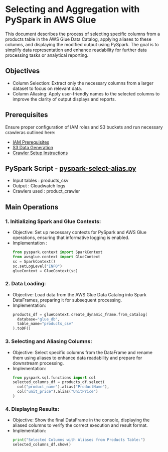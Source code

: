 # Selecting and Aggregation with PySpark in AWS Glue

This document describes the process of selecting specific columns from a products table in the AWS Glue Data Catalog, applying aliases to these columns, and displaying the modified output using PySpark. The goal is to simplify data representation and enhance readability for further data processing tasks or analytical reporting.

## Objectives

- Column Selection: Extract only the necessary columns from a larger dataset to focus on relevant data.
- Column Aliasing: Apply user-friendly names to the selected columns to improve the clarity of output displays and reports.

## Prerequisites

Ensure proper configuration of IAM roles and S3 buckets and run necessary crawleras outlined here:
* [IAM Prerequisites](IAM-prerequisites.md)
* [S3 Data Generation](s3-data-generation.md)
* [Crawler Setup Instructions](set-up-instructions.md)
  
##  PySpark Script - [pyspark-select-alias.py](../glue-code/ti-pyspark-select.py)
- Input tables          : products_csv
- Output                : Cloudwatch logs
- Crawlers used         : product_crawler

## Main Operations
### 1. Initializing Spark and Glue Contexts:
* Objective: Set up necessary contexts for PySpark and AWS Glue operations, ensuring that informative logging is enabled.
* Implementation :
  ```python
  from pyspark.context import SparkContext
  from awsglue.context import GlueContext
  sc = SparkContext()
  sc.setLogLevel("INFO")
  glueContext = GlueContext(sc)
  ```
  
### 2. Data Loading:
* Objective: Load data from the AWS Glue Data Catalog into Spark DataFrames, preparing it for subsequent processing.
* Implementation:
  ```python
  products_df = glueContext.create_dynamic_frame.from_catalog(
    database="glue_db", 
    table_name="products_csv"
  ).toDF()
  ```
### 3. Selecting and Aliasing Columns:
* Objective: Select specific columns from the DataFrame and rename them using aliases to enhance data readability and prepare for downstream processing.
* Implementation:
    ```python
  from pyspark.sql.functions import col
  selected_columns_df = products_df.select(
      col("product_name").alias("ProductName"), 
      col("unit_price").alias("UnitPrice")
  )
  ```
  
### 4. Displaying Results:
* Objective: Show the final DataFrame in the console, displaying the aliased columns to verify the correct execution and result format.
* Implementation:
  ```python
  print("Selected Columns with Aliases from Products Table:")
  selected_columns_df.show()
  ```

